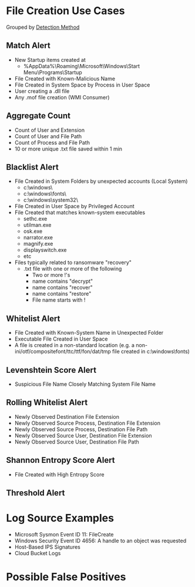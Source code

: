 # File Creation Use Cases

Grouped by [Detection Method](/Detection-Methods.md)

## Match Alert
- New Startup items created at
  - %AppData%\Roaming\Microsoft\Windows\Start Menu\Programs\Startup
- File Created with Known-Malicious Name
- File Created in System Space by Process in User Space
- User creating a .dll file
- Any .mof file creation (WMI Consumer)


## Aggregate Count
- Count of User and Extension
- Count of User and File Path
- Count of Process and File Path
- 10 or more unique .txt file saved within 1 min


## Blacklist Alert
- File Created in System Folders by unexpected accounts (Local System)
  - c:\windows\
  - c:\windows\fonts\
  - c:\windows\system32\
- File Created in User Space by Privileged Account
- File Created that matches known-system executables
  - sethc.exe
  - utilman.exe
  - osk.exe
  - narrator.exe
  - magnify.exe
  - displayswitch.exe
  - etc
- Files typically related to ransomware "recovery"
  - .txt file with one or more of the following
    - Two or more !'s
    - name contains "decrypt"
    - name contains "recover"
    - name contains "restore"
    - File name starts with ! 


## Whitelist Alert
- File Created with Known-System Name in Unexpected Folder
- Executable File Created in User Space
- A file is created in a non-standard location (e.g. a non-ini/otf/compositefont/ttc/ttf/fon/dat/tmp file created in c:\windows\fonts)


## Levenshtein Score Alert
- Suspicious File Name Closely Matching System File Name


## Rolling Whitelist Alert
- Newly Observed Destination File Extension
- Newly Observed Source Process, Destination File Extension
- Newly Observed Source Process, Destination File Path
- Newly Observed Source User, Destination File Extension
- Newly Observed Source User, Destination File Path


## Shannon Entropy Score Alert
- File Created with High Entropy Score


## Threshold Alert


# Log Source Examples
- Microsoft Sysmon Event ID 11: FileCreate
- Windows Security Event ID 4656: A handle to an object was requested
- Host-Based IPS Signatures
- Cloud Bucket Logs
 

# Possible False Positives
